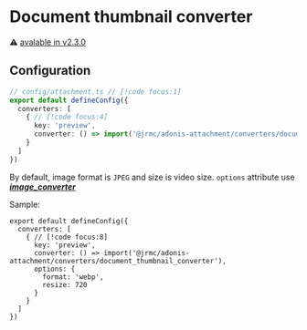
# Document thumbnail converter

⚠️ [avalable in v2.3.0](/changelog#_2-3-0)

<!--@include: ../partials/install-document.md-->

## Configuration

```typescript
// config/attachment.ts // [!code focus:1]
export default defineConfig({
  converters: [
    { // [!code focus:4]
      key: 'preview',
      converter: () => import('@jrmc/adonis-attachment/converters/document_thumbnail_converter'),
    }
  ]
})
```

By default, image format is `JPEG` and size is video size. `options` attribute use ***[image_converter](/v2/guide/converters/image)***

Sample:

```typescript{6-9}
export default defineConfig({
  converters: [
    { // [!code focus:8]
      key: 'preview',
      converter: () => import('@jrmc/adonis-attachment/converters/document_thumbnail_converter'),
      options: {
        format: 'webp',
        resize: 720
      }
    }
  ]
})
```
